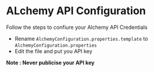 ALchemy API Configuration
=========================

Follow the steps to confiure your Alchemy API Credentials

* Rename `AlchemyConfiguration.properties.template` to `AlchemyConfiguration.properties`
* Edit the file and put you API key

**Note : Never publicise your API key**